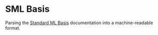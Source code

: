 # SML Basis

Parsing the [Standard ML Basis][basis] documentation into a machine-readable format.

[basis]: https://smlfamily.github.io/Basis
